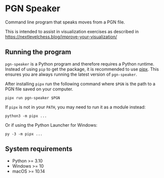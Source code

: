# PGN Speaker

Command line program that speaks moves from a PGN file.

This is intended to assist in visualization exercises as described in
https://nextlevelchess.blog/improve-your-visualization/

## Running the program

`pgn-speaker` is a Python program and therefore requires a Python runtime.
Instead of using `pip` to get the package, it is recommended to use [pipx].
This ensures you are always running the latest version of `pgn-speaker`.

After installing `pipx` run the following command where `$PGN` is the path to
a PGN file saved on your computer.

    pipx run pgn-speaker $PGN

If `pipx` is not in your `PATH`, you may need to run it as a module instead:

    python3 -m pipx ...

Or if using the Python Launcher for Windows:

    py -3 -m pipx ...

[pipx]: https://pypa.github.io/pipx/

## System requirements

- Python >= 3.10
- Windows >= 10
- macOS >= 10.14
